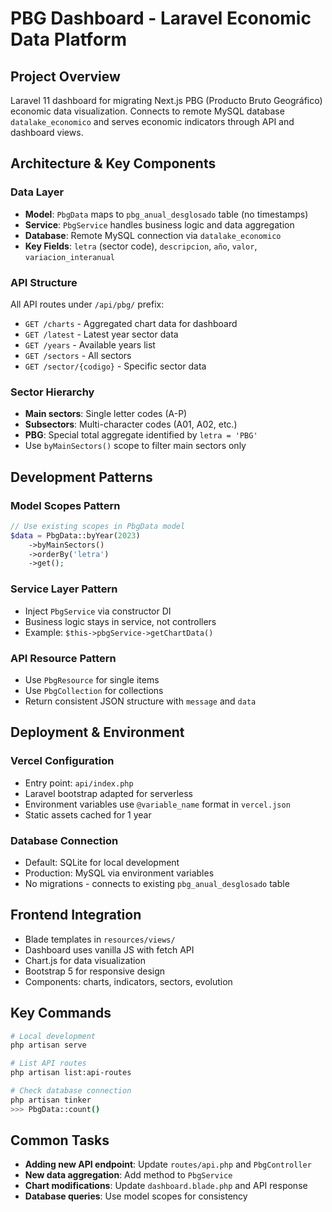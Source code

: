 # PBG Dashboard - Laravel Economic Data Platform

## Project Overview
Laravel 11 dashboard for migrating Next.js PBG (Producto Bruto Geográfico) economic data visualization. Connects to remote MySQL database `datalake_economico` and serves economic indicators through API and dashboard views.

## Architecture & Key Components

### Data Layer
- **Model**: `PbgData` maps to `pbg_anual_desglosado` table (no timestamps)
- **Service**: `PbgService` handles business logic and data aggregation
- **Database**: Remote MySQL connection via `datalake_economico`
- **Key Fields**: `letra` (sector code), `descripcion`, `año`, `valor`, `variacion_interanual`

### API Structure
All API routes under `/api/pbg/` prefix:
- `GET /charts` - Aggregated chart data for dashboard
- `GET /latest` - Latest year sector data
- `GET /years` - Available years list
- `GET /sectors` - All sectors
- `GET /sector/{codigo}` - Specific sector data

### Sector Hierarchy
- **Main sectors**: Single letter codes (A-P)
- **Subsectors**: Multi-character codes (A01, A02, etc.)
- **PBG**: Special total aggregate identified by `letra = 'PBG'`
- Use `byMainSectors()` scope to filter main sectors only

## Development Patterns

### Model Scopes Pattern
```php
// Use existing scopes in PbgData model
$data = PbgData::byYear(2023)
    ->byMainSectors()
    ->orderBy('letra')
    ->get();
```

### Service Layer Pattern
- Inject `PbgService` via constructor DI
- Business logic stays in service, not controllers
- Example: `$this->pbgService->getChartData()`

### API Resource Pattern
- Use `PbgResource` for single items
- Use `PbgCollection` for collections
- Return consistent JSON structure with `message` and `data`

## Deployment & Environment

### Vercel Configuration
- Entry point: `api/index.php`
- Laravel bootstrap adapted for serverless
- Environment variables use `@variable_name` format in `vercel.json`
- Static assets cached for 1 year

### Database Connection
- Default: SQLite for local development
- Production: MySQL via environment variables
- No migrations - connects to existing `pbg_anual_desglosado` table

## Frontend Integration
- Blade templates in `resources/views/`
- Dashboard uses vanilla JS with fetch API
- Chart.js for data visualization
- Bootstrap 5 for responsive design
- Components: charts, indicators, sectors, evolution

## Key Commands
```bash
# Local development
php artisan serve

# List API routes
php artisan list:api-routes

# Check database connection
php artisan tinker
>>> PbgData::count()
```

## Common Tasks
- **Adding new API endpoint**: Update `routes/api.php` and `PbgController`
- **New data aggregation**: Add method to `PbgService`
- **Chart modifications**: Update `dashboard.blade.php` and API response
- **Database queries**: Use model scopes for consistency